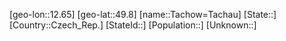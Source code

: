 ﻿---
location: [49.8,12.65]
mapzoom: [7,12] 
mapmarker: city 
type: City
tags:
- geo/City


SpocWebEntityId: 34732
isDeleted: false
confidential: public

---
[geo-lon::12.65]
[geo-lat::49.8]
[name::Tachow=Tachau]
[State::]
[Country::Czech_Rep.]
[StateId::]
[Population::]
[Unknown::]

